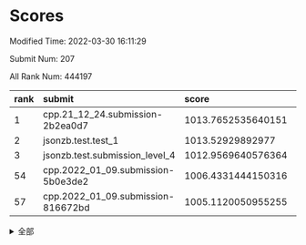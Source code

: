 # Scores

Modified Time: 2022-03-30 16:11:29

Submit Num: 207

All Rank Num: 444197

| rank |               submit               |       score        |       sigma        | pk_num |
| :--- | :--------------------------------- | :----------------- | :----------------- | :----- |
| 1    | cpp.21_12_24.submission-2b2ea0d7   | 1013.7652535640151 | 0.7982529490750392 | 8580   |
| 2    | jsonzb.test.test_1                 | 1013.52929892977   | 0.8443326097732182 | 8583   |
| 3    | jsonzb.test.submission_level_4     | 1012.9569640576364 | 0.848281446685688  | 8581   |
| 54   | cpp.2022_01_09.submission-5b0e3de2 | 1006.4331444150316 | 0.7210898353512455 | 8583   |
| 57   | cpp.2022_01_09.submission-816672bd | 1005.1120050955255 | 0.7196605456694292 | 8581   |


<details>
<summary>全部</summary>

| rank |                 submit                 |       score        |       sigma        | pk_num |
| :--- | :------------------------------------- | :----------------- | :----------------- | :----- |
| 1    | cpp.21_12_24.submission-2b2ea0d7       | 1013.7652535640151 | 0.7982529490750392 | 8580   |
| 2    | jsonzb.test.test_1                     | 1013.52929892977   | 0.8443326097732182 | 8583   |
| 3    | jsonzb.test.submission_level_4         | 1012.9569640576364 | 0.848281446685688  | 8581   |
| 4    | gobigger.level_3.submission_level_3_25 | 1011.5933599287987 | 0.7889762175546993 | 8581   |
| 5    | gobigger.level_3.submission_level_3_5  | 1011.1272168058114 | 0.7662923099863702 | 8585   |
| 6    | gobigger.level_3.submission_level_3_39 | 1010.9758877445087 | 0.7551029953869444 | 8582   |
| 7    | gobigger.level_3.submission_level_3_4  | 1010.9640193997935 | 0.7661855074806206 | 8585   |
| 8    | gobigger.level_3.submission_level_3_22 | 1010.9588360167816 | 0.78883502664805   | 8581   |
| 9    | gobigger.level_3.submission_level_3_17 | 1010.9511153433539 | 0.7763148841147277 | 8583   |
| 10   | gobigger.level_3.submission_level_3_29 | 1010.8706588326405 | 0.7485974298028794 | 8585   |
| 11   | gobigger.level_3.submission_level_3_11 | 1010.642126317681  | 0.7535449208854893 | 8581   |
| 12   | gobigger.level_3.submission_level_3_33 | 1010.6120246504155 | 0.7600152416924553 | 8586   |
| 13   | gobigger.level_3.submission_level_3_15 | 1010.5617055010396 | 0.7559624612057461 | 8586   |
| 14   | gobigger.level_3.submission_level_3_13 | 1010.4692625452357 | 0.7693217428568534 | 8583   |
| 15   | gobigger.level_3.submission_level_3_24 | 1010.4340828029447 | 0.7523809161343168 | 8580   |
| 16   | gobigger.level_3.submission_level_3_47 | 1010.4151553021896 | 0.743987552066643  | 8580   |
| 17   | gobigger.level_3.submission_level_3_7  | 1010.2878307099743 | 0.7659068072749894 | 8584   |
| 18   | gobigger.level_3.submission_level_3_40 | 1010.1561184509358 | 0.7891285474101497 | 8583   |
| 19   | gobigger.level_3.submission_level_3_32 | 1010.1382817017023 | 0.7755844893611697 | 8587   |
| 20   | gobigger.level_3.submission_level_3_18 | 1010.1170189979139 | 0.796418536574266  | 8587   |
| 21   | gobigger.level_3.submission_level_3_41 | 1010.0865532947321 | 0.7649049326569979 | 8585   |
| 22   | gobigger.level_3.submission_level_3_8  | 1010.0420334991803 | 0.7483770960980162 | 8583   |
| 23   | gobigger.level_3.submission_level_3_35 | 1009.9754613075386 | 0.7560698430579594 | 8579   |
| 24   | gobigger.level_3.submission_level_3_31 | 1009.9711062776842 | 0.7628624898299905 | 8581   |
| 25   | gobigger.level_3.submission_level_3_26 | 1009.9381848685824 | 0.7645216859436395 | 8588   |
| 26   | gobigger.level_3.submission_level_3_2  | 1009.9019823829782 | 0.778115608561007  | 8579   |
| 27   | gobigger.level_3.submission_level_3_10 | 1009.8488013251584 | 0.7621024724452644 | 8585   |
| 28   | gobigger.level_3.submission_level_3_44 | 1009.8142998890376 | 0.7604733531777547 | 8583   |
| 29   | gobigger.level_3.submission_level_3_20 | 1009.7900976683959 | 0.7587196880922595 | 8584   |
| 30   | gobigger.level_3.submission_level_3_49 | 1009.7403615378995 | 0.7390012820456151 | 8586   |
| 31   | gobigger.level_3.submission_level_3_38 | 1009.7311555502264 | 0.7561054308102616 | 8583   |
| 32   | gobigger.level_3.submission_level_3_1  | 1009.7304522071629 | 0.744594830787804  | 8580   |
| 33   | gobigger.level_3.submission_level_3_3  | 1009.609874119927  | 0.7736126329054904 | 8580   |
| 34   | gobigger.level_3.submission_level_3_0  | 1009.5724001770989 | 0.7848643793169295 | 8580   |
| 35   | gobigger.level_3.submission_level_3_43 | 1009.5522108396976 | 0.7323234671680596 | 8582   |
| 36   | gobigger.level_3.submission_level_3_36 | 1009.5333872647248 | 0.7472797652727954 | 8585   |
| 37   | gobigger.level_3.submission_level_3_14 | 1009.4029576296095 | 0.7480891849887116 | 8588   |
| 38   | gobigger.level_3.submission_level_3_42 | 1009.3834885393211 | 0.75704661173482   | 8584   |
| 39   | gobigger.level_3.submission_level_3_12 | 1009.363712883417  | 0.7382579982892068 | 8581   |
| 40   | gobigger.level_3.submission_level_3_6  | 1009.3218586967483 | 0.7568536359565489 | 8581   |
| 41   | gobigger.level_3.submission_level_3_21 | 1009.3191258026852 | 0.7414670941525329 | 8583   |
| 42   | gobigger.level_3.submission_level_3_28 | 1009.245691780071  | 0.7715660928963267 | 8583   |
| 43   | gobigger.level_3.submission_level_3_46 | 1009.1063537742407 | 0.7526704372931259 | 8586   |
| 44   | gobigger.level_3.submission_level_3_34 | 1009.0187745593471 | 0.7483641745227462 | 8583   |
| 45   | gobigger.level_3.submission_level_3_9  | 1008.9929403338482 | 0.7493678392453321 | 8583   |
| 46   | gobigger.level_3.submission_level_3_19 | 1008.8484275510178 | 0.7399976674411578 | 8582   |
| 47   | gobigger.level_3.submission_level_3_48 | 1008.8172723721428 | 0.7238546579776818 | 8583   |
| 48   | gobigger.level_3.submission_level_3_37 | 1008.7325259098184 | 0.7461887589756627 | 8585   |
| 49   | gobigger.level_3.submission_level_3_27 | 1008.6677609898938 | 0.7425312270930043 | 8583   |
| 50   | gobigger.level_3.submission_level_3_30 | 1008.6650751723759 | 0.7324159392516719 | 8581   |
| 51   | gobigger.level_3.submission_level_3_45 | 1008.6240106181943 | 0.7584567372005043 | 8587   |
| 52   | gobigger.level_3.submission_level_3_16 | 1008.5404286947901 | 0.7453018536806445 | 8575   |
| 53   | gobigger.level_3.submission_level_3_23 | 1008.252012567185  | 0.7382585373629204 | 8586   |
| 54   | cpp.2022_01_09.submission-5b0e3de2     | 1006.4331444150316 | 0.7210898353512455 | 8583   |
| 55   | gobigger.level_1.submission_level_1_8  | 1005.7372486266868 | 0.732271751400882  | 8587   |
| 56   | gobigger.level_1.submission_level_1_31 | 1005.2013697417276 | 0.7198378571853336 | 8581   |
| 57   | cpp.2022_01_09.submission-816672bd     | 1005.1120050955255 | 0.7196605456694292 | 8581   |
| 58   | gobigger.level_1.submission_level_1_20 | 1004.8233557865568 | 0.7198533496468478 | 8585   |
| 59   | gobigger.level_1.submission_level_1_39 | 1004.6487382398982 | 0.7170067536163003 | 8581   |
| 60   | gobigger.level_1.submission_level_1_34 | 1004.6042701060768 | 0.7173285355905933 | 8580   |
| 61   | gobigger.level_1.submission_level_1_12 | 1004.5388124218862 | 0.7225706664505948 | 8585   |
| 62   | gobigger.level_1.submission_level_1_27 | 1004.510745838941  | 0.733638579236193  | 8585   |
| 63   | gobigger.level_1.submission_level_1_29 | 1004.401132090789  | 0.7259369048672166 | 8581   |
| 64   | gobigger.level_1.submission_level_1_23 | 1004.2399925133561 | 0.7187611703102259 | 8585   |
| 65   | gobigger.level_1.submission_level_1_0  | 1003.9573008941273 | 0.7280201150608625 | 8583   |
| 66   | gobigger.level_1.submission_level_1_17 | 1003.9418008947894 | 0.7028820592429479 | 8586   |
| 67   | gobigger.level_1.submission_level_1_5  | 1003.7795441507144 | 0.7198650110390897 | 8589   |
| 68   | gobigger.level_1.submission_level_1_11 | 1003.7121569273202 | 0.7063002599294804 | 8581   |
| 69   | gobigger.level_1.submission_level_1_30 | 1003.6854549544124 | 0.7044713231799519 | 8585   |
| 70   | gobigger.level_1.submission_level_1_41 | 1003.6779509359377 | 0.7111384067881975 | 8579   |
| 71   | gobigger.level_1.submission_level_1_15 | 1003.6689435867498 | 0.7081519553775858 | 8580   |
| 72   | gobigger.level_1.submission_level_1_43 | 1003.6117081015648 | 0.7126780890054986 | 8586   |
| 73   | gobigger.level_1.submission_level_1_9  | 1003.4771402352682 | 0.7204476249873365 | 8587   |
| 74   | gobigger.level_1.submission_level_1_14 | 1003.446045304328  | 0.7082557449748601 | 8584   |
| 75   | gobigger.level_1.submission_level_1_33 | 1003.4399085442412 | 0.7149215118312383 | 8583   |
| 76   | gobigger.level_1.submission_level_1_4  | 1003.3945679136161 | 0.7025956723157721 | 8583   |
| 77   | gobigger.level_1.submission_level_1_26 | 1003.3698025060328 | 0.7061724137548192 | 8586   |
| 78   | gobigger.level_1.submission_level_1_46 | 1003.3594996853874 | 0.7179417304885731 | 8578   |
| 79   | gobigger.level_1.submission_level_1_28 | 1003.3094307522989 | 0.7171930709762215 | 8581   |
| 80   | gobigger.level_1.submission_level_1_48 | 1003.2801823514332 | 0.7188977656359031 | 8583   |
| 81   | gobigger.level_1.submission_level_1_37 | 1003.2276798780127 | 0.716082259352621  | 8587   |
| 82   | gobigger.level_1.submission_level_1_10 | 1003.2190101323661 | 0.7143399609212233 | 8586   |
| 83   | gobigger.level_1.submission_level_1_32 | 1003.2052110069376 | 0.7070610978857086 | 8585   |
| 84   | gobigger.level_1.submission_level_1_21 | 1003.1929326168765 | 0.7258411093235667 | 8581   |
| 85   | gobigger.level_1.submission_level_1_13 | 1003.1466283692248 | 0.7234738738379503 | 8583   |
| 86   | gobigger.level_1.submission_level_1_18 | 1003.1214184178997 | 0.713484926112599  | 8585   |
| 87   | gobigger.level_1.submission_level_1_7  | 1003.0410914540734 | 0.7186788252762605 | 8585   |
| 88   | gobigger.level_1.submission_level_1_24 | 1003.0401937440923 | 0.7043770957350657 | 8588   |
| 89   | gobigger.level_1.submission_level_1_44 | 1002.9446626974832 | 0.7271190230548316 | 8583   |
| 90   | gobigger.level_1.submission_level_1_16 | 1002.8867555890532 | 0.7059638641228642 | 8585   |
| 91   | gobigger.level_1.submission_level_1_42 | 1002.7735542428948 | 0.7246985053527636 | 8587   |
| 92   | gobigger.level_1.submission_level_1_40 | 1002.7180417523685 | 0.7204388054453446 | 8583   |
| 93   | gobigger.level_1.submission_level_1_38 | 1002.6893701965074 | 0.7159911687948773 | 8586   |
| 94   | gobigger.level_1.submission_level_1_45 | 1002.6128758138334 | 0.7171697446542163 | 8580   |
| 95   | gobigger.level_1.submission_level_1_25 | 1002.5860080060617 | 0.7140279244072105 | 8584   |
| 96   | gobigger.level_1.submission_level_1_19 | 1002.5463178271933 | 0.7047431240349631 | 8576   |
| 97   | gobigger.level_1.submission_level_1_3  | 1002.4896993866016 | 0.6979779412769774 | 8583   |
| 98   | gobigger.level_1.submission_level_1_22 | 1002.3558911189182 | 0.7158947250913836 | 8580   |
| 99   | gobigger.level_1.submission_level_1_49 | 1002.3043308913919 | 0.712291879445494  | 8584   |
| 100  | gobigger.level_1.submission_level_1_1  | 1002.2850983443203 | 0.7221888905459667 | 8581   |
| 101  | gobigger.level_1.submission_level_1_2  | 1002.261809290292  | 0.7146371990060465 | 8586   |
| 102  | gobigger.level_1.submission_level_1_47 | 1002.2229772513573 | 0.711738745270154  | 8581   |
| 103  | gobigger.level_1.submission_level_1_6  | 1002.1324716592525 | 0.710921008523534  | 8583   |
| 104  | gobigger.level_1.submission_level_1_36 | 1002.1125726277494 | 0.70956376547772   | 8588   |
| 105  | gobigger.level_1.submission_level_1_35 | 1001.7155967838954 | 0.7038864980066895 | 8582   |
| 106  | gobigger.random.submission_random_12   | 996.8756801290076  | 0.6984593993905502 | 8580   |
| 107  | gobigger.random.submission_random_7    | 996.7546110859225  | 0.7006031338864479 | 8584   |
| 108  | gobigger.random.submission_random_44   | 996.6402603886786  | 0.7183144646540898 | 8584   |
| 109  | gobigger.random.submission_random_31   | 996.6082609289925  | 0.7111083040660415 | 8590   |
| 110  | gobigger.random.submission_random_29   | 996.5073248943285  | 0.7060910439563792 | 8581   |
| 111  | gobigger.random.submission_random_5    | 996.4419906043321  | 0.7100162858858704 | 8588   |
| 112  | gobigger.random.submission_random_49   | 996.4162845050662  | 0.7076449545570933 | 8583   |
| 113  | gobigger.random.submission_random_41   | 996.4122903600656  | 0.7051384255224891 | 8584   |
| 114  | gobigger.random.submission_random_15   | 996.4094565216615  | 0.7092127632964743 | 8586   |
| 115  | gobigger.random.submission_random_18   | 996.3688657199109  | 0.7096024678665807 | 8581   |
| 116  | gobigger.random.submission_random_32   | 996.30413261258    | 0.7066858727183686 | 8581   |
| 117  | gobigger.random.submission_random_19   | 996.2905853763593  | 0.6990772331040276 | 8586   |
| 118  | gobigger.random.submission_random_35   | 996.2405022370547  | 0.6985032261574387 | 8584   |
| 119  | gobigger.random.submission_random_34   | 996.2385930858148  | 0.7110264447587242 | 8584   |
| 120  | gobigger.random.submission_random_8    | 996.2154408547698  | 0.7086743950090454 | 8580   |
| 121  | gobigger.random.submission_random_9    | 996.2100329443673  | 0.7340971380266492 | 8583   |
| 122  | gobigger.random.submission_random_47   | 996.1932453528782  | 0.7136249324727492 | 8585   |
| 123  | gobigger.random.submission_random_16   | 996.0399102469589  | 0.710054230254235  | 8586   |
| 124  | gobigger.random.submission_random_43   | 996.0141136319388  | 0.7087562512705994 | 8578   |
| 125  | gobigger.random.submission_random_4    | 996.0022556613528  | 0.7163677353473445 | 8581   |
| 126  | gobigger.random.submission_random_20   | 995.9716911466226  | 0.72722726153825   | 8584   |
| 127  | gobigger.random.submission_random_22   | 995.9087402255778  | 0.7161155952714137 | 8583   |
| 128  | gobigger.random.submission_random_17   | 995.8859058178     | 0.7085168750871611 | 8587   |
| 129  | gobigger.random.submission_random_6    | 995.8682190083885  | 0.7192597999262504 | 8586   |
| 130  | gobigger.random.submission_random_26   | 995.8657181915738  | 0.7093494405297841 | 8584   |
| 131  | gobigger.random.submission_random_0    | 995.7893397611639  | 0.6951542111131449 | 8583   |
| 132  | gobigger.random.submission_random_36   | 995.753747036065   | 0.7116112806312356 | 8582   |
| 133  | gobigger.random.submission_random_23   | 995.7307644351168  | 0.7107751021159565 | 8589   |
| 134  | gobigger.random.submission_random_39   | 995.720212769031   | 0.713582725713716  | 8584   |
| 135  | gobigger.random.submission_random_24   | 995.6961777742305  | 0.7022080034098881 | 8585   |
| 136  | gobigger.random.submission_random_14   | 995.6926936993763  | 0.7158022408528701 | 8582   |
| 137  | gobigger.random.submission_random_21   | 995.6915883836095  | 0.7262370890096455 | 8583   |
| 138  | gobigger.random.submission_random_30   | 995.6082985418647  | 0.7138446515586727 | 8589   |
| 139  | gobigger.random.submission_random_2    | 995.5451255870697  | 0.7137826461700154 | 8588   |
| 140  | gobigger.random.submission_random_1    | 995.5349088250927  | 0.7125860281064184 | 8586   |
| 141  | gobigger.random.submission_random_40   | 995.5162086195241  | 0.706652125740372  | 8580   |
| 142  | gobigger.random.submission_random_25   | 995.4794241952382  | 0.7195800759263568 | 8578   |
| 143  | gobigger.random.submission_random_3    | 995.4191313247683  | 0.7049477661371351 | 8585   |
| 144  | gobigger.random.submission_random_11   | 995.3217636614332  | 0.7000221290990287 | 8586   |
| 145  | gobigger.random.submission_random_13   | 995.29046643356    | 0.7063816044835689 | 8583   |
| 146  | gobigger.random.submission_random_45   | 995.2840133206879  | 0.7052565850498587 | 8581   |
| 147  | gobigger.random.submission_random_38   | 995.2466948040101  | 0.7122932698940664 | 8584   |
| 148  | gobigger.random.submission_random_37   | 995.2019270599886  | 0.7044205287337074 | 8581   |
| 149  | gobigger.random.submission_random_42   | 995.1824101626185  | 0.7081480952391701 | 8587   |
| 150  | gobigger.random.submission_random_48   | 995.1741850110458  | 0.7068627641853391 | 8588   |
| 151  | gobigger.random.submission_random_10   | 995.1528598342957  | 0.7210222306923478 | 8583   |
| 152  | gobigger.random.submission_random_33   | 995.0032619363417  | 0.7138498789175106 | 8587   |
| 153  | gobigger.random.submission_random_46   | 994.9570124039188  | 0.7283611535549455 | 8585   |
| 154  | gobigger.random.submission_random_28   | 994.9388198252932  | 0.7064185289671023 | 8577   |
| 155  | gobigger.random.submission_random_27   | 994.8659666080504  | 0.7108113956347957 | 8587   |
| 156  | gobigger.level_2.submission_level_2_13 | 994.5341449047397  | 0.7230550304603914 | 8582   |
| 157  | gobigger.level_2.submission_level_2_33 | 994.0717058000108  | 0.728996350688245  | 8584   |
| 158  | gobigger.level_2.submission_level_2_46 | 993.9230410514406  | 0.7328313031123499 | 8586   |
| 159  | gobigger.level_2.submission_level_2_47 | 993.7365600518121  | 0.7425412383576713 | 8585   |
| 160  | gobigger.level_2.submission_level_2_44 | 993.5833609502636  | 0.725262422356179  | 8588   |
| 161  | gobigger.level_2.submission_level_2_30 | 993.5196406859083  | 0.7408696307360662 | 8586   |
| 162  | gobigger.level_2.submission_level_2_45 | 993.4515775571533  | 0.7273269057058204 | 8580   |
| 163  | gobigger.level_2.submission_level_2_19 | 993.3152087173742  | 0.7339019507762732 | 8584   |
| 164  | gobigger.level_2.submission_level_2_4  | 993.2394391255715  | 0.7293595154472081 | 8579   |
| 165  | gobigger.level_2.submission_level_2_48 | 993.2375740536008  | 0.7274133226370288 | 8585   |
| 166  | gobigger.level_2.submission_level_2_18 | 993.1962773606137  | 0.7341982487002707 | 8585   |
| 167  | gobigger.level_2.submission_level_2_42 | 993.041572902732   | 0.7439450889976735 | 8589   |
| 168  | gobigger.level_2.submission_level_2_24 | 993.0028983575402  | 0.7344543149560817 | 8586   |
| 169  | gobigger.level_2.submission_level_2_38 | 992.9213185868537  | 0.7506969042864698 | 8587   |
| 170  | gobigger.level_2.submission_level_2_8  | 992.8835904171422  | 0.7477999268520568 | 8585   |
| 171  | gobigger.level_2.submission_level_2_1  | 992.8714336328479  | 0.7456010381360835 | 8586   |
| 172  | gobigger.level_2.submission_level_2_28 | 992.8596012785389  | 0.7318232808186741 | 8582   |
| 173  | gobigger.level_2.submission_level_2_21 | 992.7211065419613  | 0.7409962663434839 | 8579   |
| 174  | gobigger.level_2.submission_level_2_31 | 992.6997936452659  | 0.7416404017396533 | 8580   |
| 175  | gobigger.level_2.submission_level_2_6  | 992.6468271889298  | 0.7324489775487043 | 8582   |
| 176  | gobigger.level_2.submission_level_2_36 | 992.5575970355812  | 0.7422150152640361 | 8582   |
| 177  | gobigger.level_2.submission_level_2_5  | 992.5463367037664  | 0.7321009212138716 | 8583   |
| 178  | gobigger.level_2.submission_level_2_25 | 992.5433112571341  | 0.7438986606597042 | 8586   |
| 179  | gobigger.level_2.submission_level_2_34 | 992.4713937948139  | 0.7307332602778673 | 8586   |
| 180  | gobigger.level_2.submission_level_2_16 | 992.3638487087088  | 0.734984882971124  | 8588   |
| 181  | gobigger.level_2.submission_level_2_20 | 992.3596989523156  | 0.7460288307883293 | 8583   |
| 182  | gobigger.level_2.submission_level_2_41 | 992.3494115779554  | 0.7289935204890318 | 8588   |
| 183  | gobigger.level_2.submission_level_2_39 | 992.3025558690861  | 0.7471468780744135 | 8584   |
| 184  | gobigger.level_2.submission_level_2_7  | 992.2159222364639  | 0.7347541588877743 | 8579   |
| 185  | gobigger.level_2.submission_level_2_32 | 992.1713092105675  | 0.743397520282733  | 8585   |
| 186  | gobigger.level_2.submission_level_2_17 | 992.0298650867555  | 0.7409024721792494 | 8577   |
| 187  | gobigger.level_2.submission_level_2_49 | 992.019515036365   | 0.7477834657436615 | 8578   |
| 188  | gobigger.level_2.submission_level_2_10 | 991.9574257304814  | 0.7359728748964974 | 8586   |
| 189  | gobigger.level_2.submission_level_2_35 | 991.9462722512942  | 0.7327778055163153 | 8585   |
| 190  | gobigger.level_2.submission_level_2_0  | 991.8759567576823  | 0.7426004258166268 | 8577   |
| 191  | gobigger.level_2.submission_level_2_3  | 991.845613423179   | 0.7659738765559623 | 8582   |
| 192  | gobigger.level_2.submission_level_2_2  | 991.8272101909041  | 0.7396953239528061 | 8585   |
| 193  | gobigger.level_2.submission_level_2_12 | 991.7741196504427  | 0.7481442549996656 | 8585   |
| 194  | gobigger.level_2.submission_level_2_9  | 991.6572699960446  | 0.741335013894067  | 8582   |
| 195  | gobigger.level_2.submission_level_2_15 | 991.6211327589073  | 0.7387967744745415 | 8584   |
| 196  | gobigger.level_2.submission_level_2_26 | 991.5220072936852  | 0.7700240830069723 | 8584   |
| 197  | gobigger.level_2.submission_level_2_22 | 991.4876829888966  | 0.7619621872368842 | 8583   |
| 198  | gobigger.level_2.submission_level_2_27 | 991.4577784314918  | 0.7743326211837052 | 8587   |
| 199  | gobigger.level_2.submission_level_2_29 | 991.4398301922539  | 0.7661240053683926 | 8584   |
| 200  | gobigger.level_2.submission_level_2_11 | 991.3518758183566  | 0.7619385938494442 | 8584   |
| 201  | gobigger.level_2.submission_level_2_23 | 991.3322957324165  | 0.7428243174259755 | 8583   |
| 202  | gobigger.level_2.submission_level_2_40 | 991.2549689134595  | 0.7624140741575112 | 8584   |
| 203  | gobigger.level_2.submission_level_2_43 | 991.0731636624315  | 0.7336324498623708 | 8583   |
| 204  | gobigger.level_2.submission_level_2_37 | 990.8160692000739  | 0.7573504009551973 | 8583   |
| 205  | gobigger.level_2.submission_level_2_14 | 989.9687623522251  | 0.7820511116780843 | 8586   |
| 206  | gobigger.none.submission_none_1        | 977.3721561029544  | 1.4638868140858683 | 8585   |
| 207  | gobigger.none.submission_none_0        | 976.7057134409238  | 1.3984395364844184 | 8584   |

</details>